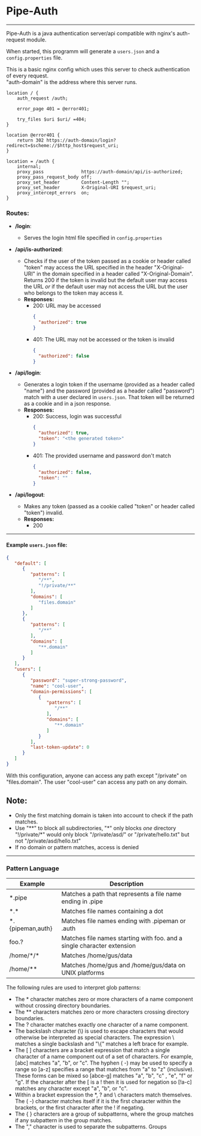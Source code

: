 # Pipe-Auth

---
Pipe-Auth is a java authentication server/api compatible with nginx's auth-request module.

When started, this programm will generate a `users.json` and a `config.properties` file.

This is a basic nginx config which uses this server to check authentication of every request. \
"auth-domain" is the address where this server runs.

```nginx
location / {
    auth_request /auth;

    error_page 401 = @error401;

    try_files $uri $uri/ =404;
}

location @error401 {
    return 302 https://auth-domain/login?redirect=$scheme://$http_host$request_uri;
}

location = /auth {
    internal;
    proxy_pass              https://auth-domain/api/is-authorized;
    proxy_pass_request_body off;
    proxy_set_header        Content-Length "";
    proxy_set_header        X-Original-URI $request_uri;
    proxy_intercept_errors  on;
}
```

### Routes:

- **/login**:
    - Serves the login html file specified in `config.properties`


- **/api/is-authorized**:
    - Checks if the user of the token passed as a cookie or header called "token" may access the URL specified in the
      header "X-Original-URI" in the domain specified in a header called "X-Original-Domain". Returns 200 if the token is invalid but the default user may access the URL *or* if the
      default user may not access the URL but the user who belongs to the token may access it.
    - **Responses:**
        - 200: URL may be accessed
          ```json
          {
            "authorized": true
          }
          ```
        - 401: The URL may not be accessed or the token is invalid
          ```json
          {
            "authorized": false
          }
          ```

- **/api/login**:
    - Generates a login token if the username (provided as a header called "name") and the password (provided as a
      header called "password") match with a user declared in `users.json`. That token will be returned as a cookie and
      in a json response.
    - **Responses:**
        - 200: Success, login was successful
          ```json
          {
            "authorized": true,
            "token": "<the generated token>"
          }
          ```
        - 401: The provided username and password don't match
          ```json
          {
            "authorized": false,
            "token": ""
          }
          ```


- **/api/logout**:
    - Makes any token (passed as a cookie called "token" or header called "token") invalid.
    - **Responses:**
        - 200

---

#### Example `users.json` file:

```json
{
   "default": [
      {
         "patterns": [
            "/**",
            "!/private/**"
         ],
         "domains": [
            "files.domain"
         ]
      },
      {
         "patterns": [
            "/**"
         ],
         "domains": [
            "**.domain"
         ]
      }
   ],
   "users": [
      {
         "password": "super-strong-password",
         "name": "cool-user",
         "domain-permissions": [
            {
               "patterns": [
                  "/**"
               ],
               "domains": [
                  "**.domain"
               ]
            }
         ],
         "last-token-update": 0
      }
   ]
}
```

With this configuration, anyone can access any path except "/private" on "files.domain". The user "cool-user" can access
any path on any domain.

## Note:

- Only the first matching domain is taken into account to check if the path matches.
- Use "**" to block all subdirectories, "*" only blocks *one* directory \
  "!/private/\*" would only block "/private/asd/" or "/private/hello.txt" but not "/private/asd/hello.txt"
- If no domain or pattern matches, access is denied

---

### Pattern Language

| Example          | Description                                                            |
|------------------|------------------------------------------------------------------------|
| *.pipe           | Matches a path that represents a file name ending in .pipe             |
| \*.\*            | Matches file names containing a dot                                    |
| *.{pipeman,auth} | Matches file names ending with .pipeman or .auth                       |
| foo.?            | Matches file names starting with foo. and a single character extension |
| /home/\*/\*      | Matches /home/gus/data                                                 |
| /home/**         | Matches /home/gus and /home/gus/data on UNIX platforms                 |

The following rules are used to interpret glob patterns:

- The * character matches zero or more characters of a name component without crossing directory boundaries.
- The ** characters matches zero or more characters crossing directory boundaries.
- The ? character matches exactly one character of a name component.
- The backslash character (\\) is used to escape characters that would otherwise be interpreted as special characters.
  The expression \\ matches a single backslash and "\\{" matches a left brace for example.
- The [ ] characters are a bracket expression that match a single character of a name component out of a set of
  characters. For example, [abc] matches "a", "b", or "c". The hyphen ( -) may be used to specify a range so [a-z]
  specifies a range that matches from "a" to "z" (inclusive). These forms can be mixed so [abce-g] matches "a", "b", "c"
  , "e", "f" or "g". If the character after the [ is a ! then it is used for negation so [!a-c] matches any character
  except "a", "b", or "c".
- Within a bracket expression the *, ? and \ characters match themselves. The ( -) character matches itself if it is the
  first character within the brackets, or the first character after the ! if negating.
- The { } characters are a group of subpatterns, where the group matches if any subpattern in the group matches.
- The "," character is used to separate the subpatterns. Groups